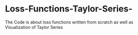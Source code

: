# Loss-Functions-Taylor-Series-
The Code is about loss functions written from scratch as well as Visualization of Taylor Series 




